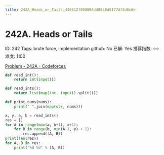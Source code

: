 ```yaml
---
title: 242A_Heads_or_Tails_440512f090894dd8830d9177df3d8c6e
---
```


# 242A. Heads or Tails

ID: 242
Tags: brute force, implementation
github: No
已解: Yes
推荐指数: ⭐⭐
难度: 1100

[Problem - 242A - Codeforces](https://codeforces.com/problemset/problem/242/A)

```python
def read_int():
    return int(input())

def read_ints():
    return list(map(int, input().split()))

def print_nums(nums):
    print(" ".join(map(str, nums)))

x, y, a, b = read_ints()
res = []
for A in range(max(a, b+1), x+1):
    for B in range(b, min(A-1, y) + 1):
        res.append((A, B))
print(len(res))
for A, B in res:
    print("%d %d" % (A, B))
```
